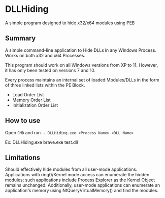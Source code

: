 # DLLHiding
A simple program designed to hide x32/x64 modules using PEB

## Summary
A simple command-line application to Hide DLLs in any Windows Process. Works on both x32 and x64 Processes.

This program should work on all Windows versions from XP to 11. However,  it has only been tested on versions 7 and 10.

Every process maintains an internal set of loaded Modules/DLLs in the form of three linked lists within the PE Block.
- Load Order List
- Memory Order List
- Initialization Order List

## How to use
Open `CMD` and run.
```- DLLHiding.exe <Process Name> <DLL Name>```

Ex: DLLHiding.exe brave.exe test.dll

## Limitations
Should effectively hide modules from all user-mode applications. Applications with ring0/Kernel mode access can enumerate the hidden modules; such applications include Process Explorer as the Kernel Object remains unchanged. Additionally, user-mode applications can enumerate an application's memory using NtQueryVirtualMemory() and find the modules.
